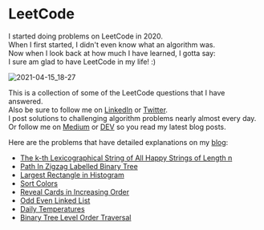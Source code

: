 # LeetCode
I started doing problems on LeetCode in 2020.\
When I first started, I didn't even know what an algorithm was.\
Now when I look back at how much I have learned, I gotta say:\
I sure am glad to have LeetCode in my life! :)

![2021-04-15_18-27](https://user-images.githubusercontent.com/59750603/114945963-4e993800-9e18-11eb-8b46-8aef1322f79b.png)

This is a collection of some of the LeetCode questions that I have answered.\
Also be sure to follow me on [LinkedIn](https://www.linkedin.com/in/danielleskosky/) or [Twitter](https://twitter.com/DanielLeskosky).\
I post solutions to challenging algorithm problems nearly almost every day.\
Or follow me on [Medium](https://daniel-leskosky.medium.com/) or [DEV](https://dev.to/danielleskosky) so you read my latest blog posts.

Here are the problems that have detailed explanations on my [blog](https://www.danielleskosky.com/):
*  [The k-th Lexicographical String of All Happy Strings of Length n](https://github.com/djl218/LeetCode/tree/main/the-k-th-lexicographical-string-of-all-happy-strings-of-length-n)
*  [Path In Zigzag Labelled Binary Tree](https://github.com/djl218/LeetCode/tree/main/path-in-zigzag-labelled-binary-tree)
*  [Largest Rectangle in Histogram](https://github.com/djl218/LeetCode/tree/main/largest-rectangle-in-histogram)
*  [Sort Colors](https://github.com/djl218/LeetCode/tree/main/sort-colors)
*  [Reveal Cards in Increasing Order](https://github.com/djl218/LeetCode/tree/main/reveal-cards-in-increasing-order)
*  [Odd Even Linked List](https://github.com/djl218/LeetCode/tree/main/odd-even-linked-list)
*  [Daily Temperatures](https://github.com/djl218/LeetCode/tree/main/daily-temperatures)
*  [Binary Tree Level Order Traversal](https://github.com/djl218/LeetCode/tree/main/binary-tree-level-order-traversal)

